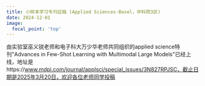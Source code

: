 ```yaml
---
title: 小样本学习专刊征稿 (Applied Sciences-Basel，中科院3区)
date: 2024-12-01
image:
  focal_point: 'top'
---
```

由实验室巫义锐老师和电子科大万少华老师共同组织的applied science特刊"Advances in Few-Shot Learning with Multimodal Large Models"已经上线，地址是https://www.mdpi.com/journal/applsci/special_issues/3N827RPJSC，截止日期是2025年3月20日，欢迎各位老师同学投稿
<!--more-->